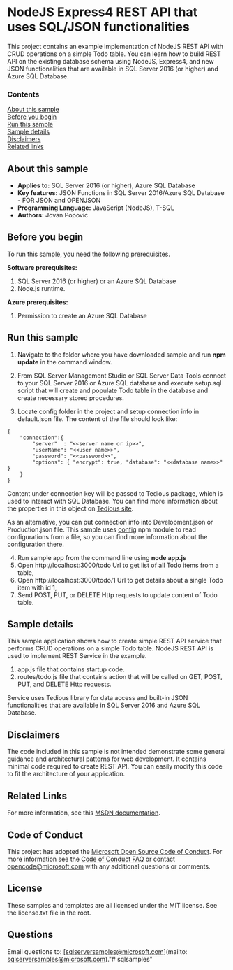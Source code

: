 ﻿# NodeJS Express4 REST API that uses SQL/JSON functionalities 

This project contains an example implementation of NodeJS REST API with CRUD operations on a simple Todo table. You can learn how to build REST API on the existing database schema using NodeJS, Express4, and new JSON functionalities that are available in SQL Server 2016 (or higher) and Azure SQL Database.

### Contents

[About this sample](#about-this-sample)<br/>
[Before you begin](#before-you-begin)<br/>
[Run this sample](#run-this-sample)<br/>
[Sample details](#sample-details)<br/>
[Disclaimers](#disclaimers)<br/>
[Related links](#related-links)<br/>

<a name=about-this-sample></a>

## About this sample

- **Applies to:** SQL Server 2016 (or higher), Azure SQL Database
- **Key features:** JSON Functions in SQL Server 2016/Azure SQL Database - FOR JSON and OPENJSON
- **Programming Language:** JavaScript (NodeJS), T-SQL
- **Authors:** Jovan Popovic

<a name=before-you-begin></a>

## Before you begin

To run this sample, you need the following prerequisites.

**Software prerequisites:**

1. SQL Server 2016 (or higher) or an Azure SQL Database
2. Node.js runtime.

**Azure prerequisites:**

1. Permission to create an Azure SQL Database

<a name=run-this-sample></a>

## Run this sample

1. Navigate to the folder where you have downloaded sample and run **npm update** in the command window.

2. From SQL Server Management Studio or SQL Server Data Tools connect to your SQL Server 2016 or Azure SQL database and
execute setup.sql script that will create and populate Todo table in the database and create necessary stored procedures.

3. Locate config folder in the project and setup connection info in default.json file. The content of the file should look like:
```
{
    "connection":{
        "server"  : "<<server name or ip>>",
        "userName": "<<user name>>",
        "password": "<<password>>",
        "options": { "encrypt": true, "database": "<<database name>>" }
    }
}
```
Content under connection key will be passed to Tedious package, which is used to
interact with SQL Database. You can find more information
about the properties in this object on [Tedious site](http://tediousjs.github.io/tedious/getting-started.html).

As an alternative, you can put connection info into Development.json or
Production.json file. This sample uses [config](https://www.npmjs.com/package/config)
npm module to read configurations from a file, so you can find more information about
the configuration there.

4. Run sample app from the command line using **node app.js**
 1. Open http://localhost:3000/todo Url to get list of all Todo items from a table,
 2. Open http://localhost:3000/todo/1 Url to get details about a single Todo item with id 1,
 2. Send POST, PUT, or DELETE Http requests to update content of Todo table.

<a name=sample-details></a>

## Sample details

This sample application shows how to create simple REST API service that performs CRUD operations on a simple Todo table.
NodeJS REST API is used to implement REST Service in the example.
1. app.js file that contains startup code.
3. routes/todo.js file that contains action that will be called on GET, POST, PUT, and DELETE Http requests.

Service uses Tedious library for data access and built-in JSON functionalities that are available in SQL Server 2016 and Azure SQL Database.

<a name=disclaimers></a>

## Disclaimers
The code included in this sample is not intended demonstrate some general guidance and architectural patterns for web development.
It contains minimal code required to create REST API.
You can easily modify this code to fit the architecture of your application.

<a name=related-links></a>

## Related Links

For more information, see this [MSDN documentation](https://msdn.microsoft.com/en-us/library/dn921897.aspx).

## Code of Conduct
This project has adopted the [Microsoft Open Source Code of Conduct](https://opensource.microsoft.com/codeofconduct/). For more information see the [Code of Conduct FAQ](https://opensource.microsoft.com/codeofconduct/faq/) or contact [opencode@microsoft.com](mailto:opencode@microsoft.com) with any additional questions or comments.

## License
These samples and templates are all licensed under the MIT license. See the license.txt file in the root.

## Questions
Email questions to: [sqlserversamples@microsoft.com](mailto: sqlserversamples@microsoft.com)."# sqlsamples" 
